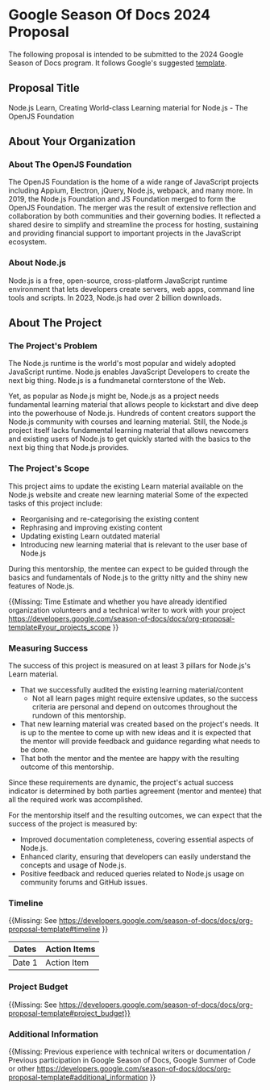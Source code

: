 # Google Season Of Docs 2024 Proposal

The following proposal is intended to be submitted to the 2024 Google Season of Docs program. It follows Google's suggested [template](https://developers.google.com/season-of-docs/docs/org-proposal-template).

## Proposal Title 

Node.js Learn, Creating World-class Learning material for Node.js - The OpenJS Foundation

## About Your Organization

### About The OpenJS Foundation

The OpenJS Foundation is the home of a wide range of JavaScript projects including Appium, Electron, jQuery, Node.js, webpack, and many more. In 2019, the Node.js Foundation and JS Foundation merged to form the OpenJS Foundation. The merger was the result of extensive reflection and collaboration by both communities and their governing bodies. It reflected a shared desire to simplify and streamline the process for hosting, sustaining and providing financial support to important projects in the JavaScript ecosystem.

### About Node.js
Node.js is a free, open-source, cross-platform JavaScript runtime environment that lets developers create servers, web apps, command line tools and scripts. In 2023, Node.js had over 2 billion downloads.

## About The Project

### The Project's Problem

The Node.js runtime is the world's most popular and widely adopted JavaScript runtime. Node.js enables JavaScript Developers to create the next big thing. Node.js is a fundmanetal cornterstone of the Web.

Yet, as popular as Node.js might be, Node.js as a project needs fundamental learning material that allows people to kickstart and dive deep into the powerhouse of Node.js. Hundreds of content creators support the Node.js community with courses and learning material. Still, the Node.js project itself lacks fundamental learning material that allows newcomers and existing users of Node.js to get quickly started with the basics to the next big thing that Node.js provides.

### The Project's Scope

This project aims to update the existing Learn material available on the Node.js website and create new learning material Some of the expected tasks of this project include:

* Reorganising and re-categorising the existing content
* Rephrasing and improving existing content
* Updating existing Learn outdated material
* Introducing new learning material that is relevant to the user base of Node.js

During this mentorship, the mentee can expect to be guided through the basics and fundamentals of Node.js to the gritty nitty and the shiny new features of Node.js.

{{Missing: Time Estimate and whether you have already identified organization volunteers and a technical writer to work with your project https://developers.google.com/season-of-docs/docs/org-proposal-template#your_projects_scope }}

### Measuring Success

The success of this project is measured on at least 3 pillars for Node.js's Learn material.

- That we successfully audited the existing learning material/content
  - Not all learn pages might require extensive updates, so the success criteria are personal and depend on outcomes
    throughout the rundown of this mentorship.
- That new learning material was created based on the project's needs. It is up to the mentee to come up with new ideas
  and it is expected that the mentor will provide feedback and guidance regarding what needs to be done.
- That both the mentor and the mentee are happy with the resulting outcome of this mentorship.

Since these requirements are dynamic, the project's actual success indicator is determined by both parties
agreement (mentor and mentee) that all the required work was accomplished.

For the mentorship itself and the resulting outcomes, we can expect that the success of the project is measured by:

- Improved documentation completeness, covering essential aspects of Node.js.
- Enhanced clarity, ensuring that developers can easily understand the concepts and usage of Node.js.
- Positive feedback and reduced queries related to Node.js usage on community forums and GitHub issues.

### Timeline

{{Missing: See https://developers.google.com/season-of-docs/docs/org-proposal-template#timeline }}

|Dates|Action Items|
|---|---|
|Date 1|Action Item|

### Project Budget

{{Missing: See https://developers.google.com/season-of-docs/docs/org-proposal-template#project_budget}}

### Additional Information

{{Missing: Previous experience with technical writers or documentation / Previous participation in Google Season of Docs, Google Summer of Code or other https://developers.google.com/season-of-docs/docs/org-proposal-template#additional_information }}



